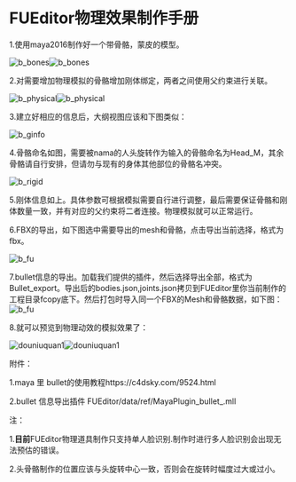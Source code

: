 # FUEditor物理效果制作手册

1.使用maya2016制作好一个带骨骼，蒙皮的模型。

![b_bones](./img/physical_animoji_01.png)![b_bones](./img/physical_p2a_01.png)

2.对需要增加物理模拟的骨骼增加刚体绑定，两者之间使用父约束进行关联。

![b_physical](./img/physical_animoji_02.png)![b_physical](./img/physical_p2a_02.png)

3.建立好相应的信息后，大纲视图应该和下图类似：

![b_ginfo](./img/physical_p2a_03.png)

4.骨骼命名如图，需要被nama的人头旋转作为输入的骨骼命名为Head_M，其余骨骼请自行安排，但请勿与现有的身体其他部位的骨骼名冲突。

![b_rigid](./img/physical_p2a_04.png)

5.刚体信息如上。具体参数可根据模拟需要自行进行调整，最后需要保证骨骼和刚体数量一致，并有对应的父约束将二者连接。物理模拟就可以正常运行。

6.FBX的导出，如下图选中需要导出的mesh和骨骼，点击导出当前选择，格式为fbx。

![b_fu](./img/physical_p2a_05.png)

7.bullet信息的导出。加载我们提供的插件，然后选择导出全部，格式为Bullet_export。导出后的bodies.json,joints.json拷贝到FUEditor里你当前制作的工程目录fcopy底下。然后打包时导入同一个FBX的Mesh和骨骼数据，如下图：
![b_fu](./img/physical_p2a_07.png)

8.就可以预览到物理动效的模拟效果了：

![douniuquan1](./img/physical_animoji_03.gif)![douniuquan1](./img/physical_p2a_06.gif)

附件：

1.maya 里 bullet的使用教程https://c4dsky.com/9524.html

2.bullet 信息导出插件 FUEditor/data/ref/MayaPlugin_bullet_.mll

注：

1.**目前**FUEditor物理道具制作只支持单人脸识别.制作时进行多人脸识别会出现无法预估的错误。

2.头骨骼制作的位置应该与头旋转中心一致，否则会在旋转时幅度过大或过小。